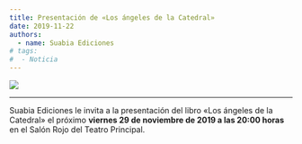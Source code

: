 ```yaml
---
title: Presentación de «Los ángeles de la Catedral»
date: 2019-11-22
authors:
  - name: Suabia Ediciones
# tags:
#  - Noticia
---
```

![](/img/otros/losangeles_invitacion.avif)

---

Suabia Ediciones le invita a la presentación del libro «Los ángeles de la Catedral» el próximo **viernes 29 de noviembre de 2019 a las 20:00 horas** en el Salón Rojo del Teatro Principal.